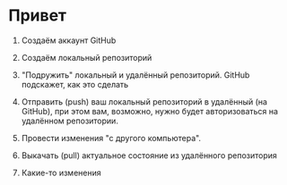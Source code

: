 # Привет

1. Создаём аккаунт GitHub

2. Создаём локальный репозиторий

3. "Подружить" локальный и удалённый репозиторий. GitHub подскажет, как это сделать

4. Отправить (push) ваш локальный репозиторий в удалённый (на GitHub), при этом вам, возможно, нужно будет авторизоваться на удалённом репозитории.

5. Провести изменения "с другого компьютера".

6. Выкачать (pull) актуальное состояние из удалённого репозитория

7. Какие-то изменения

